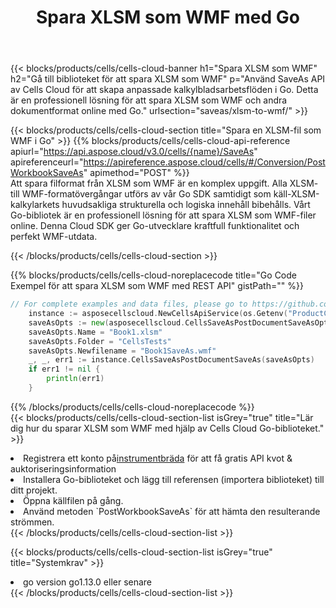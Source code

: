 ﻿---
title:  Spara XLSM som WMF med Go
description:  Använder Aspose.Cells Cloud SDK för Go för att spara XLSM-formatfil som WMF-formatfil.
kwords: Excel, Save XLSM as WMF, REST, Go
howto: How to save XLSM as WMF using Aspose.Cells Cloud Go library.
---
{{< blocks/products/cells/cells-cloud-banner h1="Spara XLSM som WMF" h2="Gå till biblioteket för att spara XLSM som WMF" p="Använd SaveAs API av Cells Cloud för att skapa anpassade kalkylbladsarbetsflöden i Go. Detta är en professionell lösning för att spara XLSM som WMF och andra dokumentformat online med Go." urlsection="saveas/xlsm-to-wmf/" >}}

{{< blocks/products/cells/cells-cloud-section title="Spara en XLSM-fil som WMF i Go" >}}
{{% blocks/products/cells/cells-cloud-api-reference apiurl="https://api.aspose.cloud/v3.0/cells/{name}/SaveAs" apireferenceurl="https://apireference.aspose.cloud/cells/#/Conversion/PostWorkbookSaveAs" apimethod="POST" %}}
<br/>
Att spara filformat från XLSM som WMF är en komplex uppgift. Alla XLSM- till WMF-formatövergångar utförs av vår Go SDK samtidigt som käll-XLSM-kalkylarkets huvudsakliga strukturella och logiska innehåll bibehålls. Vårt Go-bibliotek är en professionell lösning för att spara XLSM som WMF-filer online. Denna Cloud SDK ger Go-utvecklare kraftfull funktionalitet och perfekt WMF-utdata.

{{< /blocks/products/cells/cells-cloud-section >}}

{{% blocks/products/cells/cells-cloud-noreplacecode title="Go Code Exempel för att spara XLSM som WMF med REST API" gistPath="" %}}
  
```go
// For complete examples and data files, please go to https://github.com/aspose-cells-cloud/aspose-cells-cloud-go/
    instance := asposecellscloud.NewCellsApiService(os.Getenv("ProductClientId"), os.Getenv("ProductClientSecret"))
    saveAsOpts := new(asposecellscloud.CellsSaveAsPostDocumentSaveAsOpts)
    saveAsOpts.Name = "Book1.xlsm"
    saveAsOpts.Folder = "CellsTests"
    saveAsOpts.Newfilename = "Book1SaveAs.wmf"
    _, _, err1 := instance.CellsSaveAsPostDocumentSaveAs(saveAsOpts)
    if err1 != nil {
	    println(err1)
    }
```
  
{{% /blocks/products/cells/cells-cloud-noreplacecode %}}
<br/>
{{< blocks/products/cells/cells-cloud-section-list isGrey="true" title="Lär dig hur du sparar XLSM som WMF med hjälp av Cells Cloud Go-biblioteket." >}}
<li> Registrera ett konto på<a href="https://dashboard.aspose.cloud/">instrumentbräda</a> för att få gratis API kvot & auktoriseringsinformation</li>
<li>Installera Go-biblioteket och lägg till referensen (importera biblioteket) till ditt projekt.</li>
<li>Öppna källfilen på gång.</li>
<li>Använd metoden `PostWorkbookSaveAs` för att hämta den resulterande strömmen.</li>
{{< /blocks/products/cells/cells-cloud-section-list >}}

{{< blocks/products/cells/cells-cloud-section-list isGrey="true" title="Systemkrav" >}}
<li>go version go1.13.0 eller senare</li>
{{< /blocks/products/cells/cells-cloud-section-list >}}
